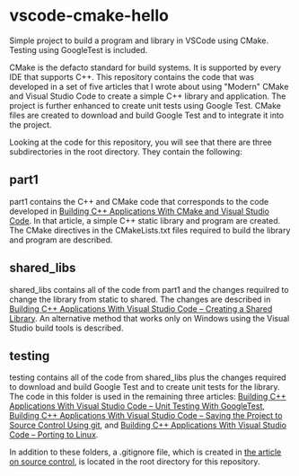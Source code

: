 # vscode-cmake-hello
Simple project to build a program and library in VSCode using CMake. Testing using GoogleTest is included.

CMake is the defacto standard for build systems. It is supported by every IDE that supports C++.
This repository contains the code that was developed in a set of five articles that I wrote about
using "Modern" CMake and Visual Studio Code to create a simple C++ library and application. The
project is further enhanced to create unit tests using Google Test. CMake files are created to
download and build Google Test and to integrate it into the project.

Looking at the code for this repository, you will see that there are three subdirectories in the
root directory. They contain the following:

## part1

part1 contains the C++ and CMake code that corresponds to the code developed in
[Building C++ Applications With CMake and Visual Studio Code](
https://computingonplains.wordpress.com/building-c-applications-with-cmake-and-visual-studio-code/).
In that article, a simple C++ static library and program are created. The CMake directives in the
CMakeLists.txt files required to build the library and program are described.

## shared_libs

shared_libs contains all of the code from part1 and the changes requilred to change the library
from static to shared. The changes are described in
[Building C++ Applications With Visual Studio Code – Creating a Shared Library](
https://computingonplains.wordpress.com/building-c-applications-with-visual-studio-code-creating-a-shared-library/).
An alternative method that works only on Windows using the Visual Studio build tools is described.

## testing

testing contains all of the code from shared_libs plus the changes required to download and build Google Test
and to create unit tests for the library. The code in this folder is used in the remaining three articles:
[Building C++ Applications With Visual Studio Code – Unit Testing With GoogleTest](
https://computingonplains.wordpress.com/building-c-applications-with-visual-studio-code-unit-testing-with-googletest/),
[Building C++ Applications With Visual Studio Code – Saving the Project to Source Control Using git](
https://computingonplains.wordpress.com/building-c-applications-with-visual-studio-code-saving-the-project-to-source-control-using-git/),
and [Building C++ Applications With Visual Studio Code – Porting to Linux](
https://computingonplains.wordpress.com/building-c-applications-with-visual-studio-code-porting-to-linux/).


In addition to these folders, a .gitignore file, which is created in [the article on source control](
https://computingonplains.wordpress.com/building-c-applications-with-visual-studio-code-saving-the-project-to-source-control-using-git/),
is located in the root directory for this repository.

